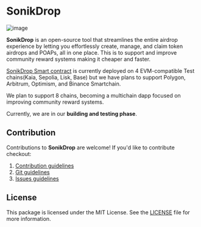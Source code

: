 # SonikDrop

![image](https://github.com/user-attachments/assets/dcee8545-cf6a-40aa-87dd-e972142e996e)

**SonikDrop** is an open-source tool that streamlines the entire airdrop experience by letting you effortlessly create, manage, and claim token airdrops and POAPs, all in one place. This is to support and improve community reward systems making it cheaper and faster.

[SonikDrop Smart contract](https://github.com/youngancient/SonikFoundry) is currently deployed on 4 EVM-compatible Test chains(Kaia, Sepolia, Lisk, Base) but we have plans to support Polygon, Arbitrum, Optimism, and Binance Smartchain.

We plan to support 8 chains, becoming a multichain dapp focused on improving community reward systems.

Currently, we are in our **building and testing phase**.

## Contribution

Contributions to **SonikDrop** are welcome! If you'd like to contribute checkout:

1. [Contribution guidelines](https://github.com/youngancient/SonikDropApp/blob/main/CONTRIBUTION_GUIDELINES.md)  
2. [Git guidelines](https://github.com/youngancient/SonikDropApp/blob/main/GIT_GUIDELINES.md)  
3. [Issues guidelines](https://github.com/youngancient/SonikDropApp/blob/main/ISSUES_GUIDELINES.md)  

## License

This package is licensed under the MIT License. See the [LICENSE](./LICENSE.md) file for more information.

